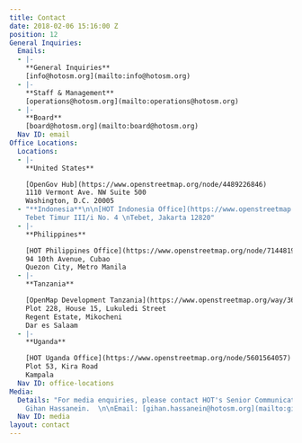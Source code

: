 ```yaml
---
title: Contact
date: 2018-02-06 15:16:00 Z
position: 12
General Inquiries:
  Emails:
  - |-
    **General Inquiries**
    [info@hotosm.org](mailto:info@hotosm.org)
  - |-
    **Staff & Management**
    [operations@hotosm.org](mailto:operations@hotosm.org)
  - |-
    **Board**
    [board@hotosm.org](mailto:board@hotosm.org)
  Nav ID: email
Office Locations:
  Locations:
  - |-
    **United States**

    [OpenGov Hub](https://www.openstreetmap.org/node/4489226846)
    1110 Vermont Ave. NW Suite 500
    Washington, D.C. 20005
  - "**Indonesia**\n\n[HOT Indonesia Office](https://www.openstreetmap.org/?mlat=-6.2367019057273865&mlon=106.85639351606369#map=19/-6.23670/106.85639)\nJalan
    Tebet Timur III/i No. 4 \nTebet, Jakarta 12820"
  - |-
    **Philippines**

    [HOT Philippines Office](https://www.openstreetmap.org/node/7144819921)
    94 10th Avenue, Cubao
    Quezon City, Metro Manila
  - |-
    **Tanzania**

    [OpenMap Development Tanzania](https://www.openstreetmap.org/way/363709398)
    Plot 228, House 15, Lukuledi Street
    Regent Estate, Mikocheni
    Dar es Salaam
  - |-
    **Uganda**

    [HOT Uganda Office](https://www.openstreetmap.org/node/5601564057)
    Plot 53, Kira Road
    Kampala
  Nav ID: office-locations
Media:
  Details: "For media enquiries, please contact HOT's Senior Communications Manager,
    Gihan Hassanein.  \n\nEmail: [gihan.hassanein@hotosm.org](mailto:gihan.hassanein@hotosm.org)\n"
  Nav ID: media
layout: contact
---
```


